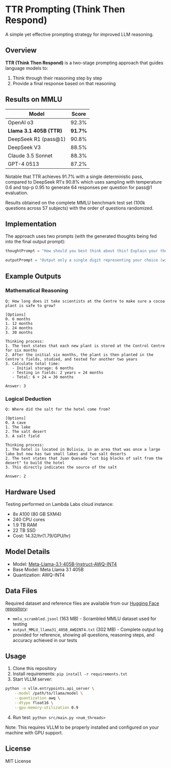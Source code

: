 # TTR Prompting (Think Then Respond)

A simple yet effective prompting strategy for improved LLM reasoning.

## Overview

**TTR (Think Then Respond)** is a two-stage prompting approach that guides language models to:
1. Think through their reasoning step by step
2. Provide a final response based on that reasoning

## Results on MMLU

| Model | Score |
|-------|--------|
| OpenAI o3 | 92.3% |
| **Llama 3.1 405B (TTR)** | **91.7%** |
| DeepSeek R1 (pass@1) | 90.8% |
| DeepSeek V3 | 88.5% |
| Claude 3.5 Sonnet | 88.3% |
| GPT-4 0513 | 87.2% |

Notable that TTR achieves 91.7% with a single deterministic pass, compared to DeepSeek R1's 90.8% which uses sampling with temperature 0.6 and top-p 0.95 to generate 64 responses per question for pass@1 evaluation.

Results obtained on the complete MMLU benchmark test set (100k questions across 57 subjects) with the order of questions randomized. 

## Implementation

The approach uses two prompts (with the generated thoughts being fed into the final output prompt):
```python
thoughtPrompt = "How should you best think about this? Explain your thought process step by step."

outputPrompt = "Output only a single digit representing your choice (with no additional commentary)"
```

## Example Outputs

### Mathematical Reasoning
```
Q: How long does it take scientists at the Centre to make sure a cocoa plant is safe to grow?

[Options]
0. 6 months
1. 12 months
2. 24 months
3. 30 months

Thinking process:
1. The text states that each new plant is stored at the Control Centre for six months
2. After the initial six months, the plant is then planted in the Centre's fields, studied, and tested for another two years
3. Calculate total time:
   - Initial storage: 6 months
   - Testing in fields: 2 years = 24 months
   - Total: 6 + 24 = 30 months

Answer: 3
```

### Logical Deduction
```
Q: Where did the salt for the hotel come from?

[Options]
0. A cave
1. The lake
2. The salt desert
3. A salt field

Thinking process:
1. The hotel is located in Bolivia, in an area that was once a large lake but now has two small lakes and two salt deserts
2. The text states that Juan Quesada "cut big blocks of salt from the desert" to build the hotel
3. This directly indicates the source of the salt

Answer: 2
```

## Hardware Used
Testing performed on Lambda Labs cloud instance:
- 8x A100 (80 GB SXM4)
- 240 CPU cores
- 1.9 TB RAM
- 22 TB SSD
- Cost: $14.32/hr ($1.79/GPU/hr)

## Model Details
- Model: [Meta-Llama-3.1-405B-Instruct-AWQ-INT4](https://huggingface.co/hugging-quants/Meta-Llama-3.1-405B-Instruct-AWQ-INT4)
- Base Model: Meta Llama 3.1 405B
- Quantization: AWQ-INT4

## Data Files

Required dataset and reference files are available from our [Hugging Face repository](https://huggingface.co/datasets/theothernet/ttr-prompting/tree/main):

- `mmlu_scrambled.jsonl` (163 MB) - Scrambled MMLU dataset used for testing
- `output_MMLU_llama31_405B_AWQINT4.txt` (302 MB) - Complete output log provided for reference, showing all questions, reasoning steps, and accuracy achieved in our tests

## Usage

1. Clone this repository
2. Install requirements: `pip install -r requirements.txt`
3. Start VLLM server:
```bash
python -m vllm.entrypoints.api_server \
    --model /path/to/llama/model \
    --quantization awq \
    --dtype float16 \
    --gpu-memory-utilization 0.9
```
4. Run test: `python src/main.py <num_threads>`

Note: This requires VLLM to be properly installed and configured on your machine with GPU support.

## License

MIT License
